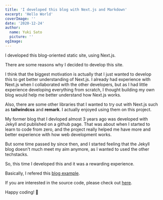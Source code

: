 ```yaml
---
title: 'I developed this blog with Next.js and Markdown'
excerpt: 'Hello World'
coverImage: ''
date: '2020-12-24'
author:
  name: Yuki Sato
  picture: ''
ogImage:
---
```


I developed this blog-oriented static site, using Next.js.

There are some reasons why I decided to develop this site.

I think that the biggest motivation is actually that I just wanted to develop this to get better understanding of Next.js. I already had experience with Next.js when I collaborated with the other developers, but as I had little experience developing everything from scratch, I thought building my own blog would help me better understand how Next.js works. 

Also, there are some other libraries that I wanted to try out with Next.js such as **tailwindcss** and **remark**. I actually enjoyed using them on this project.

My former blog that I devloped almost 3 years ago was developed with Jekyll and published on a github page. That was about when I started to learn to code from zero, and the project really helped me have more and better experience with how web development works.

But some time passed by since then, and I started feeling that the Jekyll blog doesn't much meet my aim anymore, as I wanted to used the other techstacks.

So, this time I developed this and it was a rewarding experience.

Basically, I refered this <a class="underline" href="https://github.com/vercel/next.js/tree/canary/examples/blog-starter" target="_blank">blog example</a>.

If you are interested in the source code, please check out <a class="underline" href="https://github.com/youxiberlin/next-blog" target="_blank">here</a>.

Happy coding! 🚀

